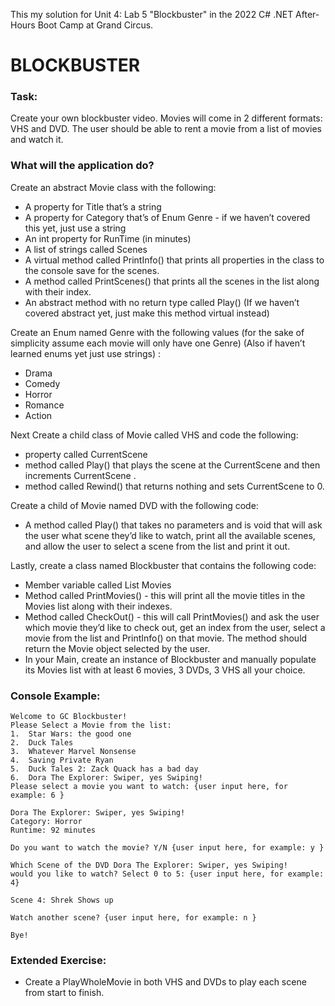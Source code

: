 This my solution for Unit 4: Lab 5 "Blockbuster" in the 2022 C# .NET After-Hours Boot Camp at Grand Circus.
# BLOCKBUSTER

### Task: 
Create your own blockbuster video. Movies will come in 2 different formats: VHS and DVD. The user should be able to rent a movie from a list of movies and watch it.

### What will the application do?
Create an abstract Movie class with the following: 
- A property for Title that’s a string 
- A property for Category that’s of Enum Genre - if we haven’t covered this yet, just use a string 
- An int property for RunTime (in minutes) 
- A list of strings called Scenes
- A virtual method called PrintInfo() that prints all properties in the class to the console save for the scenes.
- A method called PrintScenes() that prints all the scenes in the list along with their index. 
- An abstract method with no return type called Play() (If we haven’t covered abstract yet, just make this method virtual instead) 


Create an Enum named Genre with the following values (for the sake of simplicity assume each movie will only have one Genre) (Also if haven’t learned enums yet just use strings) : 
- Drama
- Comedy 
- Horror
- Romance 
- Action

Next Create a child class of Movie called VHS and code the following:
- property called CurrentScene 
- method called Play() that plays the scene at the CurrentScene and then increments CurrentScene . 
- method called Rewind() that returns nothing and sets CurrentScene to 0. 

Create a child of Movie named DVD with the following code: 
- A method called Play() that takes no parameters and is void that will ask the user what scene they’d like to watch, print all the available scenes, and allow the user to select a scene from the list and print it out.

Lastly, create a class named Blockbuster that contains the following code: 
- Member variable called List<Movie> Movies
- Method called PrintMovies() - this will print all the movie titles in the Movies list along with their indexes.
- Method called CheckOut() - this will call PrintMovies() and ask the user which movie they’d like to check out, get an index from the user, select a movie from the list and PrintInfo() on that movie. The method should return the Movie object selected by the user.
- In your Main, create an instance of Blockbuster and manually populate its Movies list with at least 6 movies, 3 DVDs, 3 VHS all your choice.


### Console Example:
```
Welcome to GC Blockbuster! 
Please Select a Movie from the list:
1.	Star Wars: the good one
2.	Duck Tales 
3.	Whatever Marvel Nonsense 
4.	Saving Private Ryan
5.	Duck Tales 2: Zack Quack has a bad day
6.	Dora The Explorer: Swiper, yes Swiping!
Please select a movie you want to watch: {user input here, for example: 6 }

Dora The Explorer: Swiper, yes Swiping! 
Category: Horror 
Runtime: 92 minutes

Do you want to watch the movie? Y/N {user input here, for example: y }

Which Scene of the DVD Dora The Explorer: Swiper, yes Swiping! 
would you like to watch? Select 0 to 5: {user input here, for example: 4}

Scene 4: Shrek Shows up 

Watch another scene? {user input here, for example: n }

Bye! 
```
### Extended Exercise: 
- Create a PlayWholeMovie in both VHS and DVDs to play each scene from start to finish. 
